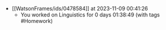 
- [[WatsonFrames/ids/0478584]] at 2023-11-09 00:41:26
  - You worked on Linguistics for 0 days 01:38:49 (with tags #Homework)
